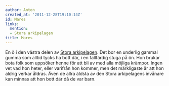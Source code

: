 ```yaml
---
author: Anton
created_at: '2011-12-28T19:10:14Z'
id: Mares
links:
  mention:
  - Stora arkipelagen
title: Mares
---
```


En ö i den västra delen av [Stora arkipelagen]. Det bor en underlig gammal gumma som alltid tycks ha
bott där, i en fallfärdig stuga på ön. Hon brukar bota folk som uppsöker henne för att bli av med
alla möjliga krämpor. Ingen vet vad hon heter, eller varifrån hon kommer, men det märkligaste är att
hon aldrig verkar åldras. Även de allra äldsta av den Stora arkipelagens invånare kan minnas att hon
bott där då de var barn.

  [Stora arkipelagen]: Stora_arkipelagen
